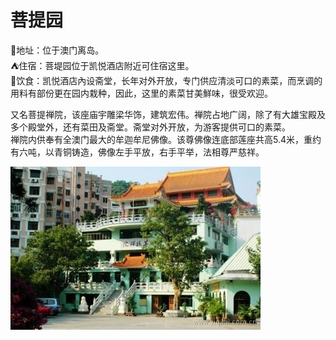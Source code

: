 # 菩提园  
📌地址：位于澳门离岛。   
⛺住宿：菩堤园位于凯悦酒店附近可住宿这里。   
🍴饮食：凯悦酒店內设斋堂，长年对外开放，专门供应清淡可口的素菜，而烹调的用料有部份更在园内栽种，因此，这里的素菜甘美鮮味，很受欢迎。   
  
又名菩提禅院，该座庙宇雕梁华饰，建筑宏伟。禅院占地广阔，除了有大雄宝殿及多个殿堂外，还有菜田及斋堂。斋堂对外开放，为游客提供可口的素菜。   
禅院内供奉有全澳门最大的牟迦牟尼佛像。该尊佛像连底部莲座共高5.4米，重约有六吨，以青铜铸造，佛像左手平放，右手平举，法相尊严慈祥。   
  
![](https://raw.githubusercontent.com/szqq0512/Pic/main/img/202201212114467.png)  